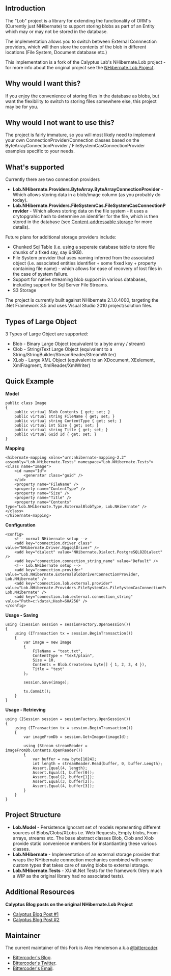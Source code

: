 Introduction
------------

The "Lob" project is a library for extending the functionality of ORM's (Currently just NHibernate) to support storing blobs as part of an Entity which may or may not be stored in the database.

The implementation allows you to switch between External Connnection providers, which will then store the contents of the blob in different locations (File System, Document database etc.)

This implementation is a fork of the Calyptus Lab's NHibernate.Lob project - for more info about the original project see the [NHibernate.Lob Project][1].

Why would I want this?
----------------------

If you enjoy the convenience of storing files in the database as blobs, but want the flexibility to switch to storing files somewhere else, this project may be for you.

Why would I not want to use this?
---------------------------------

The project is fairly immature, so you will most likely need to implement your own ConnectionProvider/Connection classes based on the ByteArrayConnectionProvider / FileSystemCasConnectionProvider examples specific to your needs.

What's supported
----------------
Currently there are two connection providers

  - **Lob.NHibernate.Providers.ByteArray.ByteArrayConnectionProvider** - Which allows storing data in a blob/image column (as you probably do today).
  - **Lob.NHibernate.Providers.FileSystemCas.FileSystemCasConnectionProvider** - Which allows storing data on the file system - it uses a crytopgrahic hash to determine an identifier for the file, which is then stored in the database (see [Content-addressable storage][2] for more details).

Future plans for additional storage providers include:

  - Chunked Sql Table (i.e. using a seperate database table to store file chunks of a fixed say, say 64KB).
  - File System provider that uses naming inferred from the associated object (i.e. associated entities identifier + some fixed key + property containing file name) - which allows for ease of recovery of lost files in the case of system failure.
  - Support for native streaming blob support in various databases, including support for Sql Server File Streams.
  - S3 Storage

The project is currently built against NHibernate 2.1.0.4000, targeting the .Net Framework 3.5 and uses Visual Studio 2010 project/solution files.

Types of Large Object
---------------------

3 Types of Large Object are supported:

  - Blob - Binary Large Object (equivalent to a byte array / stream)
  - Clob - String/Text Large Object (equivalent to a String/StringBuilder/StreamReader/StreamWriter)
  - XLob - Large XML Object (equivalent to an XDocument, XEelement, XmlFragment, XmlReader/XmlWriter)

Quick Example
-------------

**Model**

	public class Image
	{
		public virtual Blob Contents { get; set; }
		public virtual string FileName { get; set; }
		public virtual string ContentType { get; set; }
		public virtual int Size { get; set; }
		public virtual string Title { get; set; }
		public virtual Guid Id { get; set; }
	}    
	
**Mapping**

    <hibernate-mapping xmlns="urn:nhibernate-mapping-2.2" assembly="Lob.NHibernate.Tests" namespace="Lob.NHibernate.Tests">
    <class name="Image">
     	<id name="Id">
		    <generator class="guid" />
	    </id>
	    <property name="FileName" />
	    <property name="ContentType" />
	    <property name="Size" />
	    <property name="Title" />
    	<property name="Contents" type="Lob.NHibernate.Type.ExternalBlobType, Lob.NHibernate" />
    </class>
    </hibernate-mapping>
	
**Configuration**

	<config>
		<!-- normal NHibernate setup -->
		<add key="connection.driver_class" value="NHibernate.Driver.NpgsqlDriver" />
		<add key="dialect" value="NHibernate.Dialect.PostgreSQL82Dialect" />			
		<add key="connection.connection_string_name" value="Default" />
		<!-- Lob.NHibernate setup -->
		<add key="connection.provider" value="Lob.NHibernate.ExternalBlobDriverConnectionProvider, Lob.NHibernate" />			
		<add key="connection.lob.external.provider" value="Lob.NHibernate.Providers.FileSystemCas.FileSystemCasConnectionProvider, Lob.NHibernate" />
		<add key="connection.lob.external.connection_string" value="Path=c:\data\;Hash=SHA256" />
	</config>

**Usage - Saving**
	
	using (ISession session = sessionFactory.OpenSession())
	{
		using (ITransaction tx = session.BeginTransaction())
		{
			var image = new Image
			{
				FileName = "test.txt",
				ContentType = "text/plain",
				Size = 10,
				Contents = Blob.Create(new byte[] { 1, 2, 3, 4 }),
				Title = "test"
			};

			session.Save(image);

			tx.Commit();				
		}
	}
	
**Usage - Retrieving**

	using (ISession session = sessionFactory.OpenSession())
	{
		using (ITransaction tx = session.BeginTransaction())
		{
			var imageFromDb = session.Get<Image>(imageId);

			using (Stream streamReader = imageFromDb.Contents.OpenReader())
			{
				var buffer = new byte[1024];
				int length = streamReader.Read(buffer, 0, buffer.Length);
				Assert.Equal(4, length);
				Assert.Equal(1, buffer[0]);
				Assert.Equal(2, buffer[1]);
				Assert.Equal(3, buffer[2]);
				Assert.Equal(4, buffer[3]);
			}
		}
	}
	
Project Structure
-----------------

  - **Lob.Model**  - Persistence Ignorant set of models representing different sources of Blobs/Clobs/XLobs i.e. Web Requests, Empty blobs, From arrays, streams etc.  The base abstract classes Blob, Clob and Xlob provide static convenience members for instantianting these various classes.
  - **Lob.NHibernate** - Implementation of an external storage provider that wraps the NHibernate connection mechanics combined with some custom types that takes care of saving blobs to external storage.
  - **Lob.NHibernate.Tests** - XUnit.Net Tests for the framework (Very much a WIP as the original library had no associated tests).
  
Additional Resources
--------------------

**Calyptus Blog posts on the original NHibernate.Lob Project**

  - [Calyptus Blog Post #1][1]
  - [Calyptus Blog Post #2][3]  

Maintainer
----------

The current maintainer of this Fork is Alex Henderson a.k.a [@bittercoder][5].  

  - [Bittercoder's Blog][4].
  - [Bittercoder's Twitter][5].
  - [Bittercoder's Email][6].

  [1]: http://blog.calyptus.eu/seb/2009/03/large-object-storage-for-nhibernate-and-ddd-part-1-blobs-clobs-and-xlobs/
  [2]: http://en.wikipedia.org/wiki/Content-addressable_storage
  [3]: http://blog.calyptus.eu/seb/2009/03/large-object-storage-for-nhibernate-part-2-storage-options/
  [4]: http://blog.bittercoder.com/
  [5]: http://twitter.com/bittercoder
  [6]: http://mailto:bittercoder@gmail.com